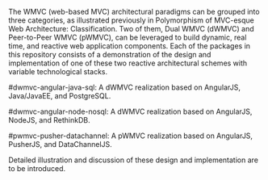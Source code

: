 The WMVC (web-based MVC) architectural paradigms can be grouped into three categories, as illustrated previously in Polymorphism of MVC-esque Web Architecture: Classification.  Two of them, Dual WMVC (dWMVC) and Peer-to-Peer WMVC (pWMVC), can be leveraged to build dynamic, real time, and reactive web application components.  Each of the packages in this repository consists of a demonstration of the design and implementation of one of these two reactive architectural schemes with variable technological stacks. 

#dwmvc-angular-java-sql:  A dWMVC realization based on AngularJS, Java/JavaEE, and PostgreSQL.


#dwmvc-angular-node-nosql: A dWMVC realization based on AngularJS, NodeJS, and RethinkDB.


#pwmvc-pusher-datachannel: A pWMVC realization based on AngularJS, PusherJS, and DataChannelJS.


Detailed illustration and discussion of these design and implementation are to be introduced.
